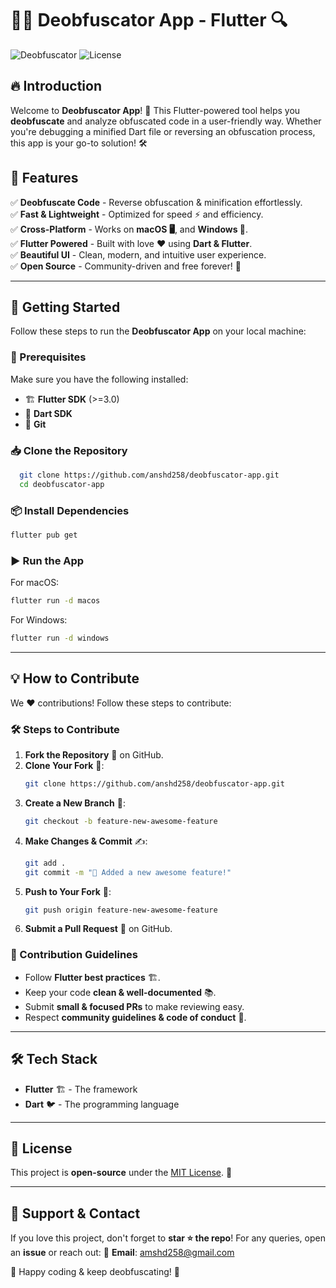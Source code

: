 # 🕵️‍♂️ Deobfuscator App - Flutter 🔍

![Deobfuscator](https://img.shields.io/badge/Flutter-3.16-blue?style=flat-square&logo=flutter) ![License](https://img.shields.io/badge/License-MIT-green?style=flat-square)

## 🔥 Introduction
Welcome to **Deobfuscator App**! 🚀 This Flutter-powered tool helps you **deobfuscate** and analyze obfuscated code in a user-friendly way. Whether you're debugging a minified Dart file or reversing an obfuscation process, this app is your go-to solution! 🛠️

## 🎯 Features
✅ **Deobfuscate Code** - Reverse obfuscation & minification effortlessly.  
✅ **Fast & Lightweight** - Optimized for speed ⚡ and efficiency.  
✅ **Cross-Platform** - Works on  **macOS 🖥️**, and **Windows 🏢**.  
✅ **Flutter Powered** - Built with love ❤️ using **Dart & Flutter**.  
✅ **Beautiful UI** - Clean, modern, and intuitive user experience.  
✅ **Open Source** - Community-driven and free forever! 🎉  

---
## 🚀 Getting Started
Follow these steps to run the **Deobfuscator App** on your local machine:

### 🔧 Prerequisites
Make sure you have the following installed:
- 🏗️ **Flutter SDK** (>=3.0)
- 🐍 **Dart SDK**
- 📂 **Git**

### 📥 Clone the Repository
```bash
  git clone https://github.com/anshd258/deobfuscator-app.git
  cd deobfuscator-app
```

### 📦 Install Dependencies
```bash
flutter pub get
```

### ▶️ Run the App
For macOS:
```bash
flutter run -d macos
```
For Windows:
```bash
flutter run -d windows
```

---
## 💡 How to Contribute
We ❤️ contributions! Follow these steps to contribute:

### 🛠 Steps to Contribute
1. **Fork the Repository** 🍴 on GitHub.
2. **Clone Your Fork** 🔽:
   ```bash
   git clone https://github.com/anshd258/deobfuscator-app.git
   ```
3. **Create a New Branch** 🌿:
   ```bash
   git checkout -b feature-new-awesome-feature
   ```
4. **Make Changes & Commit** ✍️:
   ```bash
   git add .
   git commit -m "🚀 Added a new awesome feature!"
   ```
5. **Push to Your Fork** 🚀:
   ```bash
   git push origin feature-new-awesome-feature
   ```
6. **Submit a Pull Request** 🔄 on GitHub.

### 📌 Contribution Guidelines
- Follow **Flutter best practices** 🏗️.
- Keep your code **clean & well-documented** 📚.
- Submit **small & focused PRs** to make reviewing easy.
- Respect **community guidelines & code of conduct** 🤝.

---
## 🛠 Tech Stack
- **Flutter** 🏗️ - The framework
- **Dart** 🐦 - The programming language

---
## 📜 License
This project is **open-source** under the [MIT License](LICENSE). 📝

---
## 🙌 Support & Contact
If you love this project, don't forget to **star ⭐ the repo**!
For any queries, open an **issue** or reach out:
📧 **Email**: amshd258@gmail.com


🚀 Happy coding & keep deobfuscating! 🎉


